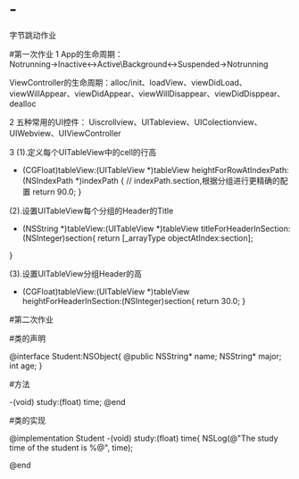 # -
字节跳动作业

#第一次作业
1
App的生命周期：
Notrunning→Inactive↔Active\Background↔Suspended→Notrunning
              


ViewController的生命周期：alloc/init、loadView、viewDidLoad、viewWillAppear、viewDidAppear、viewWillDisappear、viewDidDisppear、dealloc

2
五种常用的UI控件：
Uiscrollview、UITableview、UIColectionview、UIWebview、UIViewController

3
(1).定义每个UITableView中的cell的行高

- (CGFloat)tableView:(UITableView *)tableView heightForRowAtIndexPath:(NSIndexPath *)indexPath
{
    // indexPath.section,根据分组进行更精确的配置
    return 90.0;
}

(2).设置UITableView每个分组的Header的Title

- (NSString *)tableView:(UITableView *)tableView titleForHeaderInSection:(NSInteger)section{
    return [_arrayType objectAtIndex:section];
    
}

(3).设置UITableView分组Header的高

- (CGFloat)tableView:(UITableView *)tableView heightForHeaderInSection:(NSInteger)section{
    return 30.0;
}


#第二次作业

#类的声明

@interface Student:NSObject{
    @public
    NSString* name;
    NSString* major;
    int age;
}

#方法

-(void) study:(float) time;
@end

#类的实现

@implementation Student
-(void) study:(float) time{
NSLog(@"The study time of the student is %@", time);

@end




